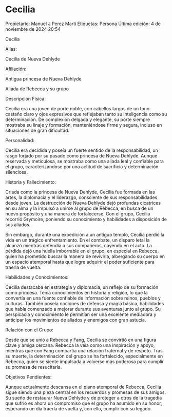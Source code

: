 # Cecilia

Propietario: Manuel J Perez Marti
Etiquetas: Persona
Última edición: 4 de noviembre de 2024 20:54

Cecilia

Alias:

Cecilia de Nueva Dehlyde

Afiliación:

Antigua princesa de Nueva Dehlyde

Aliada de Rebecca y su grupo

Descripción Física:

Cecilia era una joven de porte noble, con cabellos largos de un tono castaño claro y ojos expresivos que reflejaban tanto su inteligencia como su determinación. De complexión delgada y elegante, su porte siempre mostraba su linaje y formación, manteniéndose firme y segura, incluso en situaciones de gran dificultad.

Personalidad:

Cecilia era decidida y poseía un fuerte sentido de la responsabilidad, un rasgo forjado por su pasado como princesa de Nueva Dehlyde. Aunque reservada y meticulosa, se mostraba como una aliada leal y confiable para el grupo, caracterizándose por una actitud de sacrificio y determinación silenciosa.

Historia y Fallecimiento:

Criada como la princesa de Nueva Dehlyde, Cecilia fue formada en las artes, la diplomacia y el liderazgo, consciente de sus responsabilidades desde joven. La destrucción de Nueva Dehlyde dejó profundas cicatrices en su alma y la impulsó a unirse al grupo de Rebecca, en busca de un nuevo propósito y una manera de fortalecerse. Con el grupo, Cecilia recorrió Grymoire, poniendo su conocimiento y habilidades a disposición de sus aliados.

Sin embargo, durante una expedición a un antiguo templo, Cecilia perdió la vida en un trágico enfrentamiento. En el combate, un disparo letal la alcanzó mientras defendía a sus compañeros, cayendo en el acto. La pérdida dejó una huella imborrable en el grupo, en especial en Rebecca, quien ha prometido buscar la manera de revivirla, albergando su cuerpo en un espacio atemporal hasta que logre adquirir el poder suficiente para traerla de vuelta.

Habilidades y Conocimientos:

Cecilia destacaba en estrategia y diplomacia, un reflejo de su formación como princesa. Tenía conocimientos en historia y religión, lo que la convertía en una fuente confiable de información sobre reinos, pueblos y culturas. También poseía nociones de defensa y magia básica, habilidades que había comenzado a mejorar durante sus aventuras junto al grupo. Su perspicacia y conocimiento le permitían ser una excelente mediadora y anticipar los movimientos de aliados y enemigos con gran astucia.

Relación con el Grupo:

Desde que se unió a Rebecca y Fang, Cecilia se convirtió en una figura clave y amiga cercana. Rebecca la veía como una inspiración y apoyo, mientras que con Fang compartía una relación fraternal y de respeto. Tras su muerte, la determinación del grupo se ha fortalecido, especialmente en Rebecca, quien se siente impulsada a volverse más poderosa para cumplir su promesa de resucitarla.

Objetivos Pendientes:

Aunque actualmente descansa en el plano atemporal de Rebecca, Cecilia sigue siendo una pieza central en los recuerdos y promesas de sus amigos. Su sueño de restaurar Nueva Dehlyde y de proteger a otros de la tragedia que sufrió es ahora un compromiso que el grupo ha asumido en su honor, esperando un día traerla de vuelta y, con ello, cumplir con su legado.